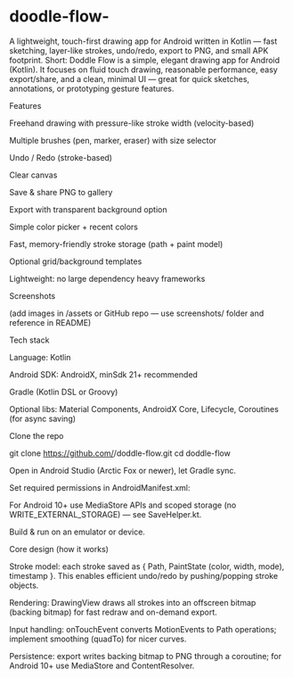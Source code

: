 # doodle-flow-
A lightweight, touch-first drawing app for Android written in Kotlin — fast sketching, layer-like strokes, undo/redo, export to PNG, and small APK footprint.
Short: Doddle Flow is a simple, elegant drawing app for Android (Kotlin). It focuses on fluid touch drawing, reasonable performance, easy export/share, and a clean, minimal UI — great for quick sketches, annotations, or prototyping gesture features.

Features

Freehand drawing with pressure-like stroke width (velocity-based)

Multiple brushes (pen, marker, eraser) with size selector

Undo / Redo (stroke-based)

Clear canvas

Save & share PNG to gallery

Export with transparent background option

Simple color picker + recent colors

Fast, memory-friendly stroke storage (path + paint model)

Optional grid/background templates

Lightweight: no large dependency heavy frameworks

Screenshots

(add images in /assets or GitHub repo — use screenshots/ folder and reference in README)

Tech stack

Language: Kotlin

Android SDK: AndroidX, minSdk 21+ recommended

Gradle (Kotlin DSL or Groovy)

Optional libs: Material Components, AndroidX Core, Lifecycle, Coroutines (for async saving)


Clone the repo

git clone https://github.com/<your-org>/doddle-flow.git
cd doddle-flow


Open in Android Studio (Arctic Fox or newer), let Gradle sync.

Set required permissions in AndroidManifest.xml:

<uses-permission android:name="android.permission.WRITE_EXTERNAL_STORAGE"
    android:maxSdkVersion="28" />
<uses-permission android:name="android.permission.READ_EXTERNAL_STORAGE" />


For Android 10+ use MediaStore APIs and scoped storage (no WRITE_EXTERNAL_STORAGE) — see SaveHelper.kt.

Build & run on an emulator or device.

Core design (how it works)

Stroke model: each stroke saved as { Path, PaintState (color, width, mode), timestamp }. This enables efficient undo/redo by pushing/popping stroke objects.

Rendering: DrawingView draws all strokes into an offscreen bitmap (backing bitmap) for fast redraw and on-demand export.

Input handling: onTouchEvent converts MotionEvents to Path operations; implement smoothing (quadTo) for nicer curves.

Persistence: export writes backing bitmap to PNG through a coroutine; for Android 10+ use MediaStore and ContentResolver.
